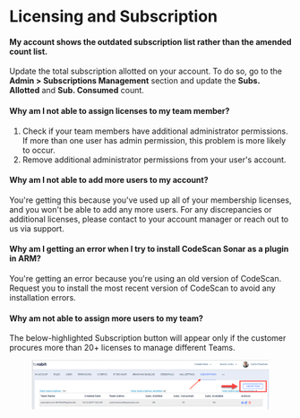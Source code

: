 # Licensing and Subscription

#### My account shows the outdated subscription list rather than the amended count list. <a href="#my-account-shows-the-outdated-subscription-list-rather-than-the-amended-count-list" id="my-account-shows-the-outdated-subscription-list-rather-than-the-amended-count-list"></a>

Update the total subscription allotted on your account. To do so, go to the **Admin > Subscriptions Management** section and update the **Subs. Allotted** and **Sub. Consumed** count.

#### Why am I not able to assign licenses to my team member? <a href="#why-am-i-not-able-to-assign-licenses-to-my-team-member" id="why-am-i-not-able-to-assign-licenses-to-my-team-member"></a>

1. Check if your team members have additional administrator permissions. If more than one user has admin permission, this problem is more likely to occur.
2. Remove additional administrator permissions from your user's account.

#### Why am I not able to add more users to my account? <a href="#why-am-i-not-able-to-add-more-users-to-my-account" id="why-am-i-not-able-to-add-more-users-to-my-account"></a>

You're getting this because you've used up all of your membership licenses, and you won't be able to add any more users. For any discrepancies or additional licenses, please contact to your account manager or reach out to us via support.

#### Why am I getting an error when I try to install CodeScan Sonar as a plugin in ARM? <a href="#why-am-i-getting-an-error-when-i-try-to-install-codescan-sonar-as-a-plugin-in-arm" id="why-am-i-getting-an-error-when-i-try-to-install-codescan-sonar-as-a-plugin-in-arm"></a>

You're getting an error because you're using an old version of CodeScan. Request you to install the most recent version of CodeScan to avoid any installation errors.

#### Why am not able to assign more users to my team?&#x20;

The below-highlighted Subscription button will appear only if the customer procures more than 20+ licenses to manage different Teams.

<figure><img src="../../.gitbook/assets/image (13) (1) (1) (1) (1) (1) (1).png" alt=""><figcaption></figcaption></figure>

